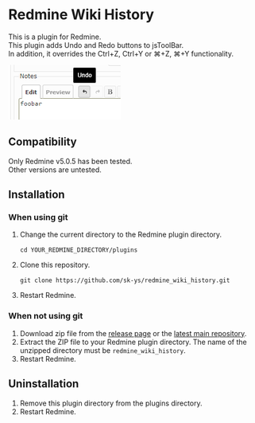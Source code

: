 # Redmine Wiki History
This is a plugin for Redmine.  
This plugin adds Undo and Redo buttons to jsToolBar.  
In addition, it overrides the Ctrl+Z, Ctrl+Y or ⌘+Z, ⌘+Y functionality.  

![](doc/image.png)

## Compatibility

Only Redmine v5.0.5 has been tested.  
Other versions are untested.

## Installation
### When using git
1. Change the current directory to the Redmine plugin directory.
    ```
    cd YOUR_REDMINE_DIRECTORY/plugins
    ```
2. Clone this repository.
    ```
    git clone https://github.com/sk-ys/redmine_wiki_history.git
    ```
2. Restart Redmine.

### When not using git
1. Download zip file from the [release page](https://github.com/sk-ys/redmine_wiki_history/releases) or the [latest main repository](https://github.com/sk-ys/redmine_wiki_history/archive/refs/heads/main.zip). 
2. Extract the ZIP file to your Redmine plugin directory. The name of the unzipped directory must be `redmine_wiki_history`.
3. Restart Redmine.

## Uninstallation
1. Remove this plugin directory from the plugins directory.
2. Restart Redmine.
